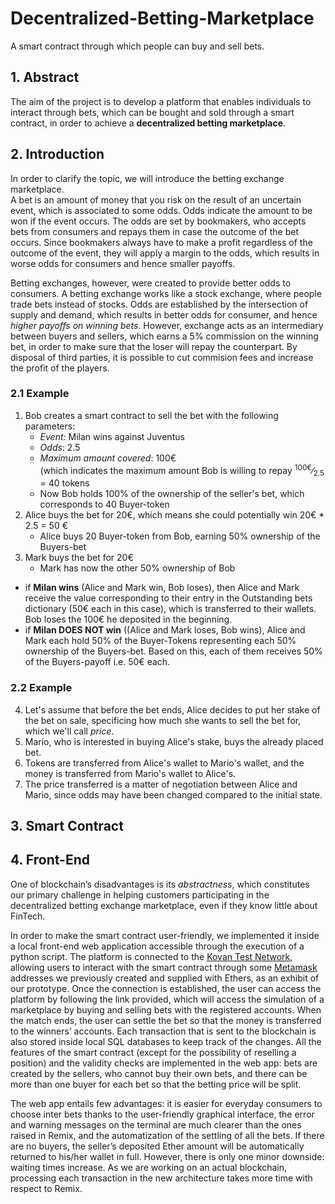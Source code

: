  # Decentralized-Betting-Marketplace
A smart contract through which people can buy and sell bets.

## 1. Abstract
The aim of the project is to develop a platform that enables individuals to interact through bets, which can be bought and sold through a smart contract, in order to achieve a **decentralized betting marketplace**.

## 2. Introduction
In order to clarify the topic, we will introduce the betting exchange marketplace. <br>
A bet is an amount of money that you risk on the result of an uncertain event, which is associated to some odds. Odds indicate the amount to be won if the event occurs.
The odds are set by bookmakers, who accepts bets from consumers and repays them in case the outcome of the bet occurs.
Since bookmakers always have to make a profit regardless of the outcome of the event, they will apply a margin to the odds, which results in worse odds for consumers and hence smaller payoffs.

Betting exchanges, however, were created to provide better odds to consumers. A betting exchange works like a stock exchange, where people trade bets instead of stocks. Odds are established by the intersection of supply and demand, which results in better odds for consumer, and hence *higher payoffs on winning bets*.
However, exchange acts as an intermediary between buyers and sellers, which earns a 5% commission on the winning bet, in order to make sure that the loser will repay the counterpart. By disposal of third parties, it is possible to cut commision fees and increase the profit of the players.

### 2.1 Example
1. Bob creates a smart contract to sell the bet with the following parameters:
    - *Event*: Milan wins against Juventus
    - *Odds*: 2.5
    - *Maximum amount covered*: 100€ \
       (which indicates the maximum amount Bob is willing to repay
       <sup>100€</sup>&frasl;<sub>2.5</sub> = 40 tokens
    - Now Bob holds 100% of the ownership of the seller's bet, which corresponds to 40 Buyer-token
2. Alice buys the bet for 20€, which means she could potentially win 20€ * 2.5 = 50 €
    - Alice buys 20 Buyer-token from Bob, earning 50% ownership of the Buyers-bet
3. Mark buys the bet for 20€
    - Mark has now the other 50% ownership of Bob

- if **Milan wins** (Alice and Mark win, Bob loses), then Alice and Mark receive the value corresponding to their entry in the Outstanding bets dictionary (50€ each in this case), which is transferred to their wallets. Bob loses the 100€ he deposited in the beginning.
- if **Milan DOES NOT win** ((Alice and Mark loses, Bob wins), Alice and Mark each hold 50% of the Buyer-Tokens representing each 50% ownership of the Buyers-bet. Based on this, each of them receives 50% of the Buyers-payoff i.e. 50€ each.

### 2.2 Example
4. Let's assume that before the bet ends, Alice decides to put her stake of the bet on sale, specificing how much she wants to sell the bet for, which we'll call *price*.
5. Mario, who is interested in buying Alice's stake, buys the already placed bet.
6. Tokens are transferred from Alice's wallet to Mario's wallet, and the money is transferred from Mario's wallet to Alice's.
7. The price transferred is a matter of negotiation between Alice and Mario, since odds may have been changed compared to the initial state.

## 3. Smart Contract

## 4. Front-End
One of blockchain’s disadvantages is its *abstractness*, which constitutes our primary challenge in helping customers participating in the decentralized betting exchange marketplace, even if they know little about FinTech.

In order to make the smart contract user-friendly, we implemented it inside a local front-end web application accessible through the execution of a python script. The platform is connected to the [Kovan Test Network](https://kovan.etherscan.io/), allowing users to interact with the smart contract through some [Metamask](https://metamask.io/) addresses we previously created and supplied with Ethers, as an exhibit of our prototype. 
Once the connection is established, the user can access the platform by following the link provided, which will access the simulation of a marketplace by buying and selling bets with the registered accounts. 
When the match ends, the user can settle the bet so that the money is transferred to the winners’ accounts. Each transaction that is sent to the blockchain is also stored inside local SQL databases to keep track of the changes. 
All the features of the smart contract (except for the possibility of reselling a position) and the validity checks are implemented in the web app: bets are created by the sellers, who cannot buy their own bets, and there can be more than one buyer for each bet so that the betting price will be split.

The web app entails few advantages: it is easier for everyday consumers to choose inter bets thanks to the user-friendly graphical interface, the error and warning messages on the terminal are much clearer than the ones raised in Remix, and the automatization of the settling of all the bets. If there are no buyers, the seller’s deposited Ether amount will be automatically returned to his/her wallet in full. 
However, there is only one minor downside: waiting times increase. As we are working on an actual blockchain, processing each transaction in the new architecture takes more time with respect to Remix. 
